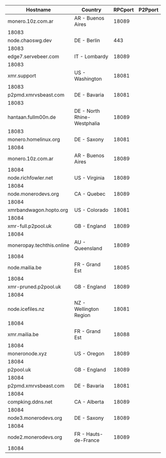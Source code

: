 Hostname | Country | RPCport | P2Pport
--- | --- | --- | ---
monero.10z.com.ar | AR - Buenos Aires | 18089
 | 18083
node.chaoswg.dev | DE - Berlin | 443
 | 18083
edge7.servebeer.com | IT - Lombardy | 18089
 | 18083
xmr.support | US - Washington | 18081
 | 18083
p2pmd.xmrvsbeast.com | DE - Bavaria | 18081
 | 18083
hantaan.fullm00n.de | DE - North Rhine-Westphalia | 18089
 | 18083
monero.homelinux.org | DE - Saxony | 18081
 | 18084
monero.10z.com.ar | AR - Buenos Aires | 18089
 | 18084
node.richfowler.net | US - Virginia | 18089
 | 18084
node.monerodevs.org | CA - Quebec | 18089
 | 18084
xmrbandwagon.hopto.org | US - Colorado | 18081
 | 18084
xmr-full.p2pool.uk | GB - England | 18089
 | 18084
moneropay.techthis.online | AU - Queensland | 18089
 | 18084
node.mailia.be | FR - Grand Est | 18085
 | 18084
xmr-pruned.p2pool.uk | GB - England | 18089
 | 18084
node.icefiles.nz | NZ - Wellington Region | 18081
 | 18084
xmr.mailia.be | FR - Grand Est | 18088
 | 18084
moneronode.xyz | US - Oregon | 18089
 | 18084
p2pool.uk | GB - England | 18089
 | 18084
p2pmd.xmrvsbeast.com | DE - Bavaria | 18081
 | 18084
compking.ddns.net | CA - Alberta | 18089
 | 18084
node3.monerodevs.org | DE - Saxony | 18089
 | 18084
node2.monerodevs.org | FR - Hauts-de-France | 18089
 | 18084

